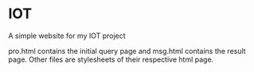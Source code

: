 # IOT
A simple website for my IOT project

pro.html contains the initial query page and msg.html contains the result page.
Other files are stylesheets of their respective html page.
